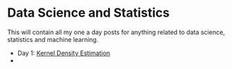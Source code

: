 # Data Science and Statistics

This will contain all my one a day posts for anything related to data science, statistics and machine learning.

* Day 1: [Kernel Density Estimation](_posts/Data_posts/2020-02-07-random.md)
* 